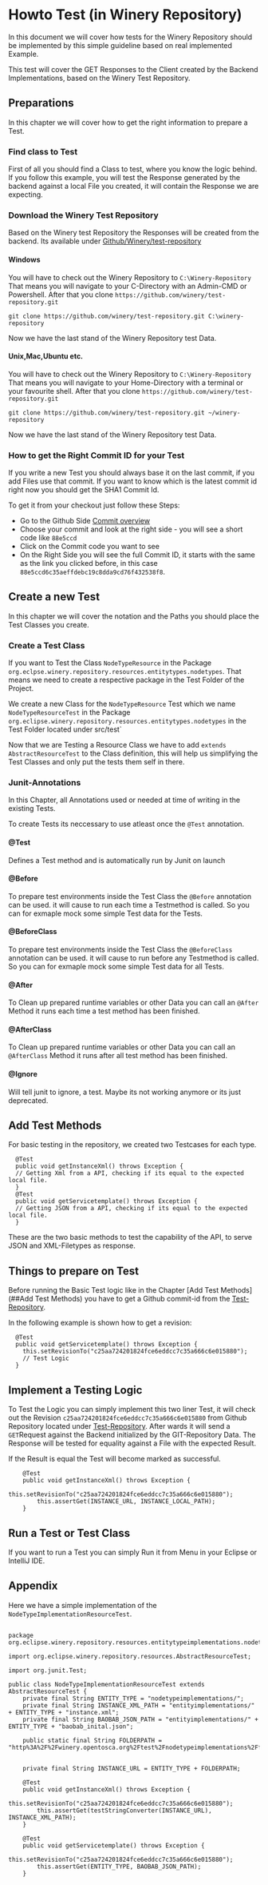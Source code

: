 # Howto Test (in Winery Repository)
In this document we will cover how tests for the Winery Repository should be implemented by this simple guideline based on real implemented Example.

This test will cover the GET Responses to the Client created by the Backend Implementations, based on the Winery Test Repository.

## Preparations 
In this chapter we will cover how to get the right information to prepare a Test.

### Find class to Test
First of all you should find a Class to test, where you know the logic behind.
If you follow this example, you will test the Response generated by the backend against a local File you created, it will contain the Response we are expecting.

### Download the Winery Test Repository
Based on the Winery test Repository the Responses will be created from the backend. Its available under [Github/Winery/test-repository](https://github.com/winery/test-repository)

#### Windows

You will have to check out the Winery Repository to `C:\Winery-Repository`
That means you will navigate to your C-Directory with an Admin-CMD or Powershell. After that you clone `https://github.com/winery/test-repository.git`

`git clone https://github.com/winery/test-repository.git C:\winery-repository`

Now we have the last stand of the Winery Repository test Data.

#### Unix,Mac,Ubuntu etc.

You will have to check out the Winery Repository to `C:\Winery-Repository`
That means you will navigate to your Home-Directory with a terminal or your favourite shell. After that you clone `https://github.com/winery/test-repository.git`

`git clone https://github.com/winery/test-repository.git ~/winery-repository`

Now we have the last stand of the Winery Repository test Data.

### How to get the Right Commit ID for your Test
If you write a new Test you should always base it on the last commit, if you add Files use that commit.
If you want to know which is the latest commit id right now you should get the SHA1 Commit Id.

To get it from your checkout just follow these Steps:

 - Go to the Github Side [Commit overview](https://github.com/winery/test-repository/commits/black)
 - Choose your commit and look at the right side - you will see a short code like `88e5ccd` 
 - Click on the Commit code you want to see
 - On the Right Side you will see the full Commit ID, it starts with the same as the link you clicked before, in this case `88e5ccd6c35aeffdebc19c8dda9cd76f432538f8`.

 
 
## Create a new Test
In this chapter we will cover the notation and the Paths you should place the Test Classes you create.

### Create a Test Class
If you want to Test the Class `NodeTypeResource` in the Package `org.eclpse.winery.repository.resources.entitytypes.nodetypes`.
That means we need to create a respective package in the Test Folder of the Project.

We create a new Class for the `NodeTypeResource` Test which we name  `NodeTypeResourceTest` in the Package  `org.eclipse.winery.repository.resources.entitytypes.nodetypes` in the Test Folder located under src/test`

Now that we are Testing a Resource Class we have to add `extends AbstractResourceTest` to the Class definition, this will help us simplifying the Test Classes and only put the tests them self in there.

### Junit-Annotations
In this Chapter, all Annotations used or needed at time of writing in the existing Tests.

To create Tests its neccessary to use atleast once the `@Test` annotation.
#### @Test 
Defines a Test method and is automatically run by Junit on launch
#### @Before
To prepare test environments inside the Test Class the `@Before` annotation can be used. it will cause to run each time a Testmethod is called. So you can for exmaple mock some simple Test data for the Tests.

#### @BeforeClass 
To prepare test environments inside the Test Class the `@BeforeClass` annotation can be used. it will cause to run before any Testmethod is called. So you can for exmaple mock some simple Test data for all Tests.

#### @After
To Clean up prepared runtime variables or other Data you can call an `@After` Method it runs each time a test method has been finished.

#### @AfterClass 
To Clean up prepared runtime variables or other Data you can call an `@AfterClass` Method it runs after all test method has been finished.

#### @Ignore
Will tell junit to ignore, a test. Maybe its not working anymore or its just deprecated.



## Add Test Methods
For basic testing in the repository, we created two Testcases for each type.
```
  @Test
  public void getInstanceXml() throws Exception {
  // Getting Xml from a API, checking if its equal to the expected local file.
  }
  @Test
  public void getServicetemplate() throws Exception {
  // Getting JSON from a API, checking if its equal to the expected local file.
  }
```

These are the two basic methods to test the capability of the API, to serve JSON and XML-Filetypes as response.

## Things to prepare on Test
Before running the Basic Test logic like in the Chapter [Add Test Methods](##Add Test Methods)
you have to get a Github commit-id from the [Test-Repository](https://github.com/winery/test-repository).

In the following example is shown how to get a revision:
```
  @Test
  public void getServicetemplate() throws Exception {
    this.setRevisionTo("c25aa724201824fce6eddcc7c35a666c6e015880");
    // Test Logic 
  }
```
## Implement a Testing Logic

To Test the Logic you can simply implement this two liner Test, it will check out the Revision `c25aa724201824fce6eddcc7c35a666c6e015880` from Github Repository located under [Test-Repository](https://github.com/winery/test-repository).
After wards it will send a `GET`Request against the Backend initialized by the GIT-Repository Data. The Response will be tested for equality against a File with the expected Result.
  
If the Result is equal the Test will become marked as successful.  
```
	@Test
 	public void getInstanceXml() throws Exception {
 		this.setRevisionTo("c25aa724201824fce6eddcc7c35a666c6e015880");
 		this.assertGet(INSTANCE_URL, INSTANCE_LOCAL_PATH);
 	}
```
## Run a Test or Test Class
If you want to run a Test you can simply Run it from Menu in your Eclipse or IntelliJ IDE.

## Appendix 

Here we have a simple implementation of the `NodeTypeImplementationResourceTest`. 
````

package org.eclipse.winery.repository.resources.entitytypeimplementations.nodetypeimplementations;

import org.eclipse.winery.repository.resources.AbstractResourceTest;

import org.junit.Test;

public class NodeTypeImplementationResourceTest extends AbstractResourceTest {
	private final String ENTITY_TYPE = "nodetypeimplementations/";
	private final String INSTANCE_XML_PATH = "entityimplementations/" + ENTITY_TYPE + "instance.xml";
	private final String BAOBAB_JSON_PATH = "entityimplementations/" + ENTITY_TYPE + "baobab_inital.json";

	public static final String FOLDERPATH = "http%3A%2F%2Fwinery.opentosca.org%2Ftest%2Fnodetypeimplementations%2Ffruits/baobab_impl";


	private final String INSTANCE_URL = ENTITY_TYPE + FOLDERPATH;

	@Test
	public void getInstanceXml() throws Exception {
		this.setRevisionTo("c25aa724201824fce6eddcc7c35a666c6e015880");
		this.assertGet(testStringConverter(INSTANCE_URL), INSTANCE_XML_PATH);
	}

	@Test
	public void getServicetemplate() throws Exception {
		this.setRevisionTo("c25aa724201824fce6eddcc7c35a666c6e015880");
		this.assertGet(ENTITY_TYPE, BAOBAB_JSON_PATH);
	}
````
